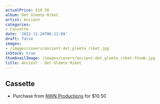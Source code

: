 ```yaml
---
actualPrice: $10.50
album: Det Glemte Riket
artist: Ancient
categories:
- Cassette
date: '2022-11-24T06:11:09'
draft: false
images:
- /images/covers/ancient-det_glemte_riket.jpg
inStock: true
thumbnailImage: /images/covers/ancient-det_glemte_riket-thumb.jpg
title: Ancient - Det Glemte Riket
---
```


## Cassette
* Purchase from [NWN Productions](http://shop.nwnprod.com/index.php?route=product/product&path=73&product_id=18814&sort=pd.name&order=ASC) for $10.50
